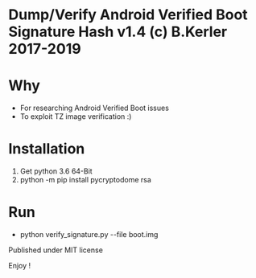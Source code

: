# Dump/Verify Android Verified Boot Signature Hash v1.4 (c) B.Kerler 2017-2019

Why
===
- For researching Android Verified Boot issues
- To exploit TZ image verification :)
  
Installation
=============
1. Get python 3.6 64-Bit
2. python -m pip install pycryptodome rsa 

Run
===
- python verify_signature.py --file boot.img

 
Published under MIT license

Enjoy !